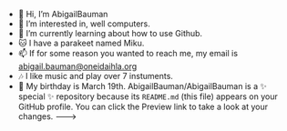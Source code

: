 - 👋 Hi, I’m AbigailBauman
- 👀 I’m interested in, well computers. 
- 🌱 I’m currently learning about how to use Github.
- 🐱 I have a parakeet named Miku.
- 📫 If for some reason you wanted to reach me, my email is abigail.bauman@oneidaihla.org
- 🎶 I like music and play over 7 instuments.
- 🎁 My birthday is March 19th.
AbigailBauman/AbigailBauman is a ✨ special ✨ repository because its `README.md` (this file) appears on your GitHub profile.
You can click the Preview link to take a look at your changes.
--->
